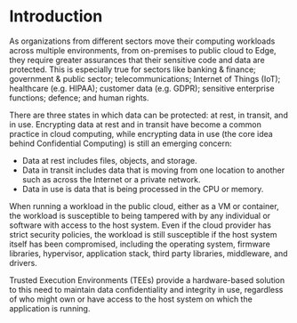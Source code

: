 # Introduction

As organizations from different sectors move their computing workloads across multiple environments, from on-premises to public cloud to Edge, they require greater assurances that their sensitive code and data are protected. This is especially true for sectors like banking & finance; government & public sector; telecommunications; Internet of Things (IoT); healthcare (e.g. HIPAA); customer data (e.g. GDPR); sensitive enterprise functions; defence; and human rights.

There are three states in which data can be protected: at rest, in transit, and in use. Encrypting data at rest and in transit have become a common practice in cloud computing, while encrypting data in use (the core idea behind Confidential Computing) is still an emerging concern:
* Data at rest includes files, objects, and storage.
* Data in transit includes data that is moving from one location to another such as across the Internet or a private network.
* Data in use is data that is being processed in the CPU or memory.

When running a workload in the public cloud, either as a VM or container, the workload is susceptible to being tampered with by any individual or software with access to the host system. Even if the cloud provider has strict security policies, the workload is still susceptible if the host system itself has been compromised, including the operating system, firmware libraries, hypervisor, application stack, third party libraries, middleware, and drivers.

Trusted Execution Environments (TEEs) provide a hardware-based solution to this need to maintain data confidentiality and integrity in use, regardless of who might own or have access to the host system on which the application is running.